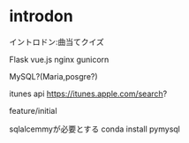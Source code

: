# introdon
イントロドン:曲当てクイズ

Flask
vue.js
nginx
gunicorn

MySQL?(Maria,posgre?)



itunes api
https://itunes.apple.com/search?

feature/initial

sqlalcemmyが必要とする
conda install pymysql

